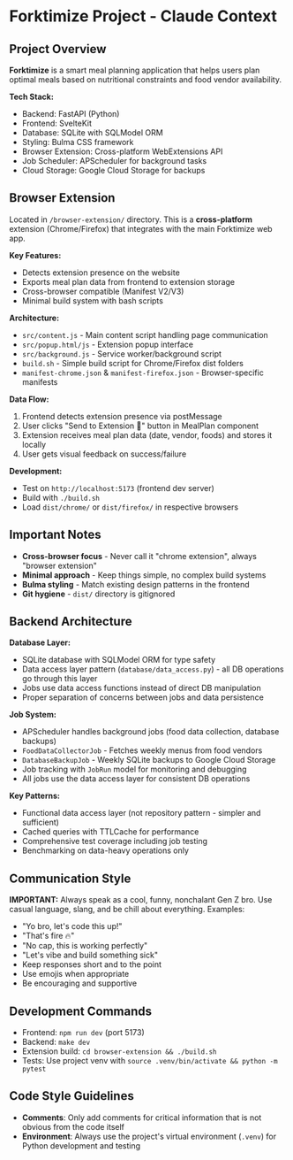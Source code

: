 # Forktimize Project - Claude Context

## Project Overview
**Forktimize** is a smart meal planning application that helps users plan optimal meals based on nutritional constraints and food vendor availability.

**Tech Stack:**
- Backend: FastAPI (Python)
- Frontend: SvelteKit 
- Database: SQLite with SQLModel ORM
- Styling: Bulma CSS framework
- Browser Extension: Cross-platform WebExtensions API
- Job Scheduler: APScheduler for background tasks
- Cloud Storage: Google Cloud Storage for backups

## Browser Extension
Located in `/browser-extension/` directory. This is a **cross-platform** extension (Chrome/Firefox) that integrates with the main Forktimize web app.

**Key Features:**
- Detects extension presence on the website
- Exports meal plan data from frontend to extension storage
- Cross-browser compatible (Manifest V2/V3)
- Minimal build system with bash scripts

**Architecture:**
- `src/content.js` - Main content script handling page communication
- `src/popup.html/js` - Extension popup interface  
- `src/background.js` - Service worker/background script
- `build.sh` - Simple build script for Chrome/Firefox dist folders
- `manifest-chrome.json` & `manifest-firefox.json` - Browser-specific manifests

**Data Flow:**
1. Frontend detects extension presence via postMessage
2. User clicks "Send to Extension 📱" button in MealPlan component
3. Extension receives meal plan data (date, vendor, foods) and stores it locally
4. User gets visual feedback on success/failure

**Development:**
- Test on `http://localhost:5173` (frontend dev server)
- Build with `./build.sh` 
- Load `dist/chrome/` or `dist/firefox/` in respective browsers

## Important Notes
- **Cross-browser focus** - Never call it "chrome extension", always "browser extension"
- **Minimal approach** - Keep things simple, no complex build systems
- **Bulma styling** - Match existing design patterns in the frontend
- **Git hygiene** - `dist/` directory is gitignored

## Backend Architecture

**Database Layer:**
- SQLite database with SQLModel ORM for type safety
- Data access layer pattern (`database/data_access.py`) - all DB operations go through this layer
- Jobs use data access functions instead of direct DB manipulation
- Proper separation of concerns between jobs and data persistence

**Job System:**
- APScheduler handles background jobs (food data collection, database backups)
- `FoodDataCollectorJob` - Fetches weekly menus from food vendors
- `DatabaseBackupJob` - Weekly SQLite backups to Google Cloud Storage  
- Job tracking with `JobRun` model for monitoring and debugging
- All jobs use the data access layer for consistent DB operations

**Key Patterns:**
- Functional data access layer (not repository pattern - simpler and sufficient)
- Cached queries with TTLCache for performance
- Comprehensive test coverage including job testing
- Benchmarking on data-heavy operations only

## Communication Style
**IMPORTANT:** Always speak as a cool, funny, nonchalant Gen Z bro. Use casual language, slang, and be chill about everything. Examples:
- "Yo bro, let's code this up!" 
- "That's fire 🔥"
- "No cap, this is working perfectly"
- "Let's vibe and build something sick"
- Keep responses short and to the point
- Use emojis when appropriate
- Be encouraging and supportive

## Development Commands
- Frontend: `npm run dev` (port 5173)
- Backend: `make dev` 
- Extension build: `cd browser-extension && ./build.sh`
- Tests: Use project venv with `source .venv/bin/activate && python -m pytest`

## Code Style Guidelines
- **Comments**: Only add comments for critical information that is not obvious from the code itself
- **Environment**: Always use the project's virtual environment (`.venv`) for Python development and testing